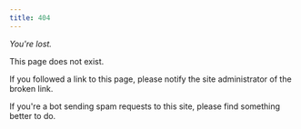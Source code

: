 ```yaml
---
title: 404
---
```


*You're lost.*

This page does not exist.

If you followed a link to this page,
please notify the site administrator
of the broken link.

If you're a bot sending spam requests to this site,
please find something better to do.
